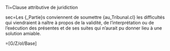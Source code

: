 Ti=Clause attributive de juridiction

sec=Les {_Partie}s conviennent de soumettre {au_Tribunal.cl} les difficultés qui viendraient à naître à propos de la validité, de l’interprétation ou de l’exécution des présentes et de ses suites qui n’aurait pu donner lieu à une solution amiable.

=[G/Z/ol/Base]
